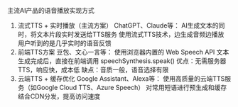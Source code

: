 主流AI产品的语音播放实现方式
1. 流式TTS + 实时播放（主流方案）
    ChatGPT、Claude等：
    AI生成文本的同时，将文本片段实时发送给TTS服务
    使用流式TTS技术，边生成音频边播放
    用户听到的是几乎实时的语音反馈
2. 前端TTS方案
    豆包、文心一言等：
    使用浏览器内置的 Web Speech API
    文本生成完成后，直接在前端调用 speechSynthesis.speak()
    优点：无需服务器TTS，响应快，成本低
    缺点：音质一般，语音选择有限
3. 云端TTS + 缓存优化
    Google Assistant、Alexa等：
    使用高质量的云端TTS服务（如Google Cloud TTS、Azure Speech）
    对常用短语进行预生成和缓存
    结合CDN分发，提高访问速度